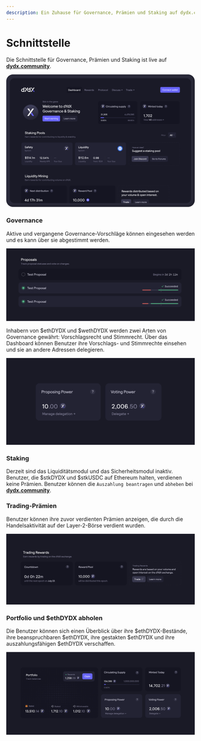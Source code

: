 ```yaml
---
description: Ein Zuhause für Governance, Prämien und Staking auf dydx.community
---
```


# Schnittstelle

Die Schnittstelle für Governance, Prämien und Staking ist live auf [**dydx.community**](https://dydx.community).

![Verdienen Sie Prämien und holen Sie sie ab, oder stimmen Sie über Vorschläge ab.](../.gitbook/assets/4.1-landing-page-interface.png)

### Governance

Aktive und vergangene Governance-Vorschläge können eingesehen werden und es kann über sie abgestimmt werden.

![Verfolgen Sie den Status des Vorschlages und stimmen Sie über Änderungen ab.](../.gitbook/assets/4.2-track-proposals.png)

Inhabern von $ethDYDX und $wethDYDX werden zwei Arten von Governance gewährt: Vorschlagsrecht und Stimmrecht. Über das Dashboard können Benutzer ihre Vorschlags- und Stimmrechte einsehen und sie an andere Adressen delegieren.

![Delegieren Sie Ihre Vorschlags- und Stimmrechte](../.gitbook/assets/4.3-delegate-voting.png)

### Staking

Derzeit sind das Liquiditätsmodul und das Sicherheitsmodul inaktiv. Benutzer, die $stkDYDX und $stkUSDC auf Ethereum halten, verdienen keine Prämien. Benutzer können die `Auszahlung beantragen` und `abheben` bei [**dydx.community**](https://dydx.community).

### Trading-Prämien

Benutzer können ihre zuvor verdienten Prämien anzeigen, die durch die Handelsaktivität auf der Layer-2-Börse verdient wurden.

![Traden Sie um Prämien zu erhalten](../.gitbook/assets/4.5-trade-to-rewards.png)

### Portfolio und $ethDYDX abholen

Die Benutzer können sich einen Überblick über ihre $ethDYDX-Bestände, ihre beanspruchbaren $ethDYDX, ihre gestakten $ethDYDX und ihre auszahlungsfähigen $ethDYDX verschaffen.

![Holen Sie sich Ihre Prämien ab](../.gitbook/assets/4.6-claim-rewards.png)
